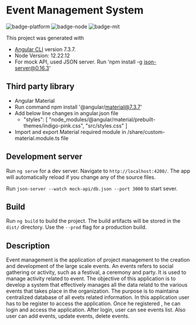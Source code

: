 # Event Management System

![badge-platform] ![badge-node] ![badge-mit]

[badge-platform]: https://img.shields.io/badge/Platform-Angular%207.3-red
[badge-node]: https://img.shields.io/badge/Node-12.22.12-green
[badge-mit]: https://img.shields.io/badge/license-MIT-blue.svg


This project was generated with 

- [Angular CLI](https://github.com/angular/angular-cli) version 7.3.7.
- Node Version: 12.22.12
- For mock API, used JSON server. Run 'npm install -g json-server@0.16.3'

## Third party library
- Angular Material
- Run command npm install '@angular/material@7.3.7'
- Add below line changes in angular.json file
   - "styles": [
         "node_modules/@angular/material/prebuilt-themes/indigo-pink.css",
          "src/styles.css"
]
- Import and export Material required module in  /share/custom-material.module.ts file

## Development server

Run `ng serve` for a dev server. Navigate to `http://localhost:4200/`. The app will automatically reload if you change any of the source files.

Run `json-server --watch mock-api/db.json --port 3000` to start sever.

## Build

Run `ng build` to build the project. The build artifacts will be stored in the `dist/` directory. Use the `--prod` flag for a production build.

## Description

Event management is the application of project management to the creation and development of the large scale events. An events refers to social gathering or activity, such as a festival, a ceremony and party. It is used to manage activity related to event.
The objective of this application is to develop a system that effectively manages all the data relatd to the various events that takes place in the organization. The purpose is to maintaina centralized database of all evets related information.
In this application user has to be register to access the application. Once he registered , he can login and access the application. After login, user can see events list. Also user can add events, update events, delete events.
 
 
